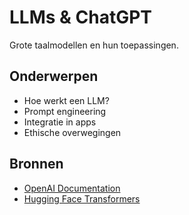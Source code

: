 # LLMs & ChatGPT
Grote taalmodellen en hun toepassingen.

## Onderwerpen
- Hoe werkt een LLM?
- Prompt engineering
- Integratie in apps
- Ethische overwegingen

## Bronnen
- [OpenAI Documentation](https://platform.openai.com/docs/)
- [Hugging Face Transformers](https://huggingface.co/docs/transformers/index)
